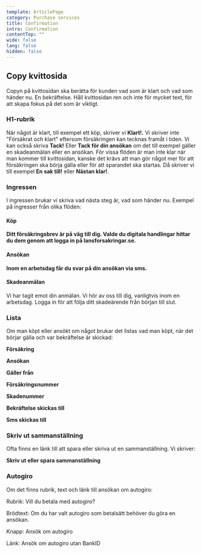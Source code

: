 ```yaml
---
template: ArticlePage
category: Purchase services
title: Confirmation
intro: Confirmation
contentTop: ""
wide: false
lang: false
hidden: false
---
```

## Copy kvittosida

Copyn på kvittosidan ska berätta för kunden vad som är klart och vad som händer nu. En bekräftelse. Håll kvittosidan ren och inte för mycket text, för att skapa fokus på det som är viktigt. 

### H1-rubrik

När något är klart, till exempel ett köp, skriver vi **Klart!.** Vi skriver inte "Försäkrat och klart" eftersom försäkringen kan tecknas framåt i tiden. Vi kan också skriva **Tack!** Eller **Tack för din ansökan** om det till exempel gäller en skadeanmälan eller en ansökan. För vissa flöden är man inte klar när man kommer till kvittosidan, kanske det krävs att man gör något mer för att försäkringen ska börja gälla eller för att sparandet ska startas. Då skriver vi till exempel **En sak till!** eller **Nästan klar!**.

### Ingressen

I ingressen brukar vi skriva vad nästa steg är, vad som händer nu. Exempel på ingresser från olika flöden:

#### Köp

**Ditt försäkringsbrev är på väg till dig. Valde du digitala handlingar hittar du dem genom att logga in på lansforsakringar.se.**

#### Ansökan

**Inom en arbetsdag får du svar på din ansökan via sms.**

#### Skadeanmälan

Vi har tagit emot din anmälan. Vi hör av oss till dig, vanligtvis inom en arbetsdag. Logga in för att följa ditt skadeärende från början till slut.



### Lista

Om man köpt eller ansökt om något brukar det listas vad man köpt, när det börjar gälla och var bekräftelse är skickad:

**Försäkring**

**Ansökan**

**Gäller från**

**Försäkringsnummer**

**Skadenummer**

**Bekräftelse skickas till**

**Sms skickas till**

### Skriv ut sammanställning

Ofta finns en länk till att spara eller skriva ut en sammanställning. Vi skriver:

**Skriv ut eller spara sammanställning**

### Autogiro

Om det finns rubrik, text och länk till ansökan om autogiro: 

Rubrik: Vill du betala med autogiro?

Brödtext: Om du har valt autogiro som betalsätt behöver du göra en ansökan.

Knapp: Ansök om autogiro

Länk: Ansök om autogiro utan BankID